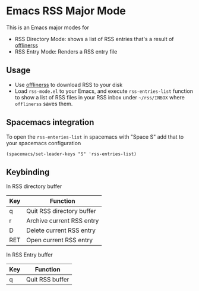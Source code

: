 Emacs RSS Major Mode
====================

This is an Emacs major modes for
- RSS Directory Mode: shows a list of RSS entries that's a result of
  [offlinerss](https://github.com/emad-elsaid/offlinerss)
- RSS Entry Mode: Renders a RSS entry file

## Usage

- Use [offlinerss](https://github.com/emad-elsaid/offlinerss) to download RSS to your disk
- Load `rss-mode.el` to your Emacs, and execute `rss-entries-list` function to
show a list of RSS files in your RSS inbox under `~/rss/INBOX` where
`offlinerss` saves them.

## Spacemacs integration

To open the `rss-enteries-list` in spacemacs with "Space S" add that to your
spacemacs configuration

```elisp
(spacemacs/set-leader-keys "S" 'rss-entries-list)
```

## Keybinding

In RSS directory buffer

| Key | Function                  |
|-----|---------------------------|
| q   | Quit RSS directory buffer |
| r   | Archive current RSS entry |
| D   | Delete current RSS entry  |
| RET | Open current RSS entry    |

In RSS Entry buffer

| Key | Function        |
|-----|-----------------|
| q   | Quit RSS buffer |

